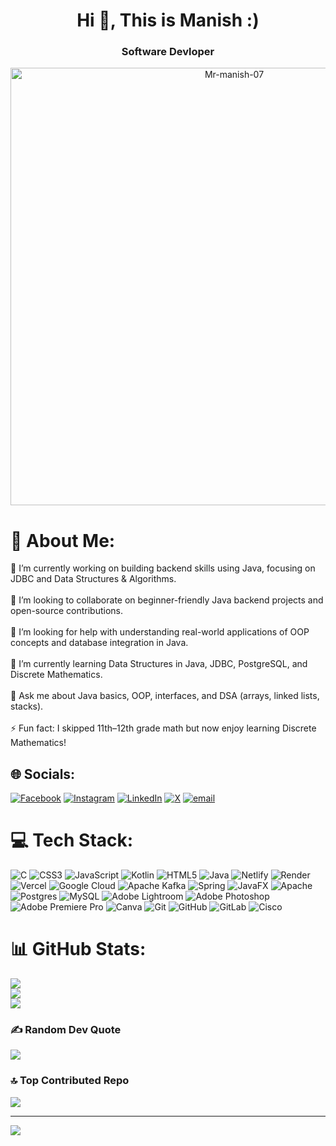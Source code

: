 <h1 align="center">Hi 👋, This is Manish :) </h1>
<h3 align="center">Software Devloper</h3>

<p align="center"> <img src="https://media0.giphy.com/media/v1.Y2lkPTc5MGI3NjExZXo2aTU2N3QzcTRpbDZ0eHgza3V3bHFwNzF3OXNjMzF1M2h2aDdneiZlcD12MV9pbnRlcm5hbF9naWZfYnlfaWQmY3Q9Zw/93UOscPyDH8cdRfSaT/giphy.gif" alt="Mr-manish-07"  width = "700px"/> </p>





# 💫 About Me:
🔭 I’m currently working on building backend skills using Java, focusing on JDBC and Data Structures & Algorithms.<br><br>👯 I’m looking to collaborate on beginner-friendly Java backend projects and open-source contributions.<br><br>🤝 I’m looking for help with understanding real-world applications of OOP concepts and database integration in Java.<br><br>🌱 I’m currently learning Data Structures in Java, JDBC, PostgreSQL, and Discrete Mathematics.<br><br>💬 Ask me about Java basics, OOP, interfaces, and DSA (arrays, linked lists, stacks).<br><br>⚡ Fun fact: I skipped 11th–12th grade math but now enjoy learning Discrete Mathematics!


## 🌐 Socials:
[![Facebook](https://img.shields.io/badge/Facebook-%231877F2.svg?logo=Facebook&logoColor=white)](https://facebook.com/https://m.facebook.com/100064897758379/) [![Instagram](https://img.shields.io/badge/Instagram-%23E4405F.svg?logo=Instagram&logoColor=white)](https://instagram.com/Mr_manish_._07) [![LinkedIn](https://img.shields.io/badge/LinkedIn-%230077B5.svg?logo=linkedin&logoColor=white)](https://linkedin.com/in/https://www.linkedin.com/in/manish-kumar) [![X](https://img.shields.io/badge/X-black.svg?logo=X&logoColor=white)](https://x.com/Mr__manish__07) [![email](https://img.shields.io/badge/Email-D14836?logo=gmail&logoColor=white)](mailto:manish825316@gmail.com) 

# 💻 Tech Stack:
![C](https://img.shields.io/badge/c-%2300599C.svg?style=plastic&logo=c&logoColor=white) ![CSS3](https://img.shields.io/badge/css3-%231572B6.svg?style=plastic&logo=css3&logoColor=white) ![JavaScript](https://img.shields.io/badge/javascript-%23323330.svg?style=plastic&logo=javascript&logoColor=%23F7DF1E) ![Kotlin](https://img.shields.io/badge/kotlin-%237F52FF.svg?style=plastic&logo=kotlin&logoColor=white) ![HTML5](https://img.shields.io/badge/html5-%23E34F26.svg?style=plastic&logo=html5&logoColor=white) ![Java](https://img.shields.io/badge/java-%23ED8B00.svg?style=plastic&logo=openjdk&logoColor=white) ![Netlify](https://img.shields.io/badge/netlify-%23000000.svg?style=plastic&logo=netlify&logoColor=#00C7B7) ![Render](https://img.shields.io/badge/Render-%46E3B7.svg?style=plastic&logo=render&logoColor=white) ![Vercel](https://img.shields.io/badge/vercel-%23000000.svg?style=plastic&logo=vercel&logoColor=white) ![Google Cloud](https://img.shields.io/badge/GoogleCloud-%234285F4.svg?style=plastic&logo=google-cloud&logoColor=white) ![Apache Kafka](https://img.shields.io/badge/Apache%20Kafka-000?style=plastic&logo=apachekafka) ![Spring](https://img.shields.io/badge/spring-%236DB33F.svg?style=plastic&logo=spring&logoColor=white) ![JavaFX](https://img.shields.io/badge/javafx-%23FF0000.svg?style=plastic&logo=javafx&logoColor=white) ![Apache](https://img.shields.io/badge/apache-%23D42029.svg?style=plastic&logo=apache&logoColor=white) ![Postgres](https://img.shields.io/badge/postgres-%23316192.svg?style=plastic&logo=postgresql&logoColor=white) ![MySQL](https://img.shields.io/badge/mysql-4479A1.svg?style=plastic&logo=mysql&logoColor=white) ![Adobe Lightroom](https://img.shields.io/badge/Adobe%20Lightroom-31A8FF.svg?style=plastic&logo=Adobe%20Lightroom&logoColor=white) ![Adobe Photoshop](https://img.shields.io/badge/adobe%20photoshop-%2331A8FF.svg?style=plastic&logo=adobe%20photoshop&logoColor=white) ![Adobe Premiere Pro](https://img.shields.io/badge/Adobe%20Premiere%20Pro-9999FF.svg?style=plastic&logo=Adobe%20Premiere%20Pro&logoColor=white) ![Canva](https://img.shields.io/badge/Canva-%2300C4CC.svg?style=plastic&logo=Canva&logoColor=white) ![Git](https://img.shields.io/badge/git-%23F05033.svg?style=plastic&logo=git&logoColor=white) ![GitHub](https://img.shields.io/badge/github-%23121011.svg?style=plastic&logo=github&logoColor=white) ![GitLab](https://img.shields.io/badge/gitlab-%23181717.svg?style=plastic&logo=gitlab&logoColor=white) ![Cisco](https://img.shields.io/badge/cisco-%23049fd9.svg?style=plastic&logo=cisco&logoColor=black)
# 📊 GitHub Stats:
![](https://github-readme-stats.vercel.app/api?username=Mr-manish-07&theme=blueberry&hide_border=false&include_all_commits=true&count_private=true)<br/>
![](https://nirzak-streak-stats.vercel.app/?user=Mr-manish-07&theme=blueberry&hide_border=false)<br/>
![](https://github-readme-stats.vercel.app/api/top-langs/?username=Mr-manish-07&theme=blueberry&hide_border=false&include_all_commits=true&count_private=true&layout=compact)


### ✍️ Random Dev Quote
![](https://quotes-github-readme.vercel.app/api?type=horizontal&theme=tokyonight)

### 🔝 Top Contributed Repo
![](https://github-contributor-stats.vercel.app/api?username=Mr-manish-07&limit=5&theme=dark&combine_all_yearly_contributions=true)

---
[![](https://visitcount.itsvg.in/api?id=Mr-manish-07&icon=6&color=0)](https://visitcount.itsvg.in)

<!-- Proudly created with GPRM ( https://gprm.itsvg.in ) -->
